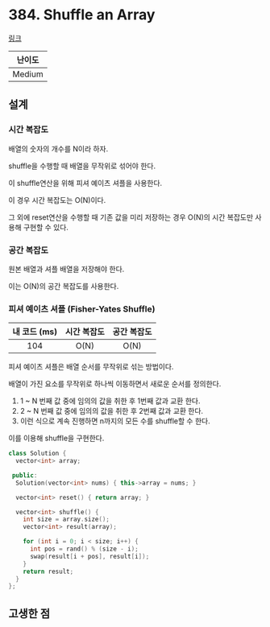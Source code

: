 # 384. Shuffle an Array

[링크](https://leetcode.com/problems/shuffle-an-array/)

| 난이도 |
| :----: |
| Medium |

## 설계

### 시간 복잡도

배열의 숫자의 개수를 N이라 하자.

shuffle을 수행할 때 배열을 무작위로 섞어야 한다.

이 shuffle연산을 위해 피셔 예이츠 셔플을 사용한다.

이 경우 시간 복잡도는 O(N)이다.

그 외에 reset연산을 수행할 때 기존 값을 미리 저장하는 경우 O(N)의 시간 복잡도만 사용해 구현할 수 있다.

### 공간 복잡도

원본 배열과 셔플 배열을 저장해야 한다.

이는 O(N)의 공간 복잡도를 사용한다.

### 피셔 예이츠 셔플 (Fisher-Yates Shuffle)

| 내 코드 (ms) | 시간 복잡도 | 공간 복잡도 |
| :----------: | :---------: | :---------: |
|     104      |    O(N)     |    O(N)     |

피셔 예이츠 셔플은 배열 순서를 무작위로 섞는 방법이다.

배열이 가진 요소를 무작위로 하나씩 이동하면서 새로운 순서를 정의한다.

1. 1 ~ N 번째 값 중에 임의의 값을 취한 후 1번째 값과 교환 한다.
2. 2 ~ N 번째 값 중에 임의의 값을 취한 후 2번째 값과 교환 한다.
3. 이런 식으로 계속 진행하면 n까지의 모든 수를 shuffle할 수 한다.

이를 이용해 shuffle을 구현한다.

```cpp
class Solution {
  vector<int> array;

 public:
  Solution(vector<int> nums) { this->array = nums; }

  vector<int> reset() { return array; }

  vector<int> shuffle() {
    int size = array.size();
    vector<int> result(array);

    for (int i = 0; i < size; i++) {
      int pos = rand() % (size - i);
      swap(result[i + pos], result[i]);
    }
    return result;
  }
};
```

## 고생한 점
